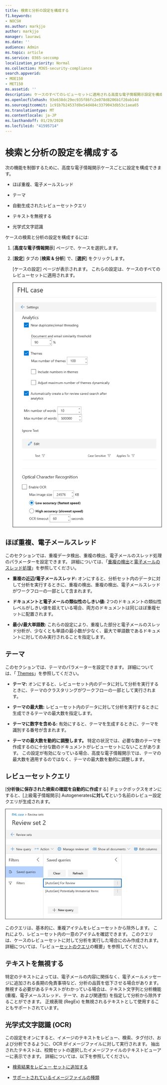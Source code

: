 ```yaml
---
title: 検索と分析の設定を構成する
f1.keywords:
- NOCSH
ms.author: markjjo
author: markjjo
manager: laurawi
ms.date: ''
audience: Admin
ms.topic: article
ms.service: O365-seccomp
localization_priority: Normal
ms.collection: M365-security-compliance
search.appverid:
- MOE150
- MET150
ms.assetid: ''
description: ケースのすべてのレビューセットに適用される高度な電子情報開示設定を構成します。 これには、分析と OCR の設定が含まれます。
ms.openlocfilehash: 93e638dc29ec935f86fc2e078d8206b1f20ab14d
ms.sourcegitcommit: 1c91b7b24537d0e54d484c3379043db53c1aea65
ms.translationtype: MT
ms.contentlocale: ja-JP
ms.lasthandoff: 01/29/2020
ms.locfileid: "41595714"
---
```

# <a name="configure-search-and-analytics-settings"></a>検索と分析の設定を構成する

次の機能を制御するために、高度な電子情報開示ケースごとに設定を構成できます。

- ほぼ重複、電子メールスレッド

- テーマ

- 自動生成されたレビューセットクエリ

- テキストを無視する

- 光学式文字認識

ケースの検索と分析の設定を構成するには:

1. [**高度な電子情報開示**] ページで、ケースを選択します。

2. [**設定**] タブの [**検索 & 分析**] で、[**選択**] をクリックします。

   [ケースの設定] ページが表示されます。 これらの設定は、ケースのすべてのレビューセットに適用されます。

   ![高度な電子情報開示ケースの分析と検索の設定を構成する](media/AeDCaseSettings.png)

## <a name="near-duplicates-and-email-threading"></a>ほぼ重複、電子メールスレッド

このセクションでは、重複データ検出、重複の検出、電子メールのスレッド処理のパラメーターを設定できます。 詳細については、「[重複の検出](near-duplicates.md)と[電子メールのスレッド処理](email-threading.md)」を参照してください。

- **重複の近辺/電子メールスレッド:** オンにすると、分析セット内のデータに対して分析を実行するときに、重複の検出、重複の検出、電子メールスレッドがワークフローの一部として含まれます。

- **ドキュメントと電子メールの類似性のしきい値:** 2つのドキュメントの類似性レベルがしきい値を超えている場合、両方のドキュメントは同じほぼ重複セットに配置されます。

- **最小/最大単語数:** これらの設定により、重複した部分と電子メールのスレッド分析が、少なくとも単語の最小数が少なく、最大で単語数であるドキュメントに対してのみ実行されることを指定します。

## <a name="themes"></a>テーマ

このセクションでは、テーマのパラメーターを設定できます。 詳細については、「 [Themes](themes-in-advanced-ediscovery.md)」を参照してください。

- **テーマ:** オンにすると、レビューセット内のデータに対して分析を実行するときに、テーマのクラスタリングがワークフローの一部として実行されます。

- **テーマの最大数:** レビューセット内のデータに対して分析を実行するときに生成できるテーマの最大数を指定します。

- **テーマに数字を含める:** 有効にすると、テーマを生成するときに、テーマを識別する番号が含まれます。 

- **テーマの最大数を動的に調整します。** 特定の状況では、必要な数のテーマを作成するのに十分な数のドキュメントがレビューセットにないことがあります。 この設定が有効になっている場合、高度な電子情報開示では、テーマの最大数を適用するのではなく、テーマの最大数を動的に調整します。

## <a name="review-set-query"></a>レビューセットクエリ

[**分析後に保存された検索の確認を自動的に作成**する] チェックボックスをオンにすると、[上級電子情報開示] Autogenerates**に対して**という名前のレビュー設定クエリが生成されます。 

![のレビュー用に自動生成されたクエリ](media/AeDForReviewQuery.png)

このクエリは、基本的に、重複アイテムをレビューセットから除外します。 これにより、レビューセット内の一意のアイテムを確認できます。 このクエリは、ケースのレビューセットに対して分析を実行した場合にのみ作成されます。 詳細については、「レビュー[セットのクエリ](review-set-search.md)の概要」を参照してください。

## <a name="ignore-text"></a>テキストを無視する

特定のテキストによっては、電子メールの内容に関係なく、電子メールメッセージに追加される長期の免責事項など、分析の品質を低下させる場合があります。 無視する必要があるテキストがわかっている場合は、テキスト文字列と分析機能 (重複、電子メールスレッド、テーマ、および関連性) を指定して分析から除外することができます。 正規表現 (RegEx) を無視されるテキストとして使用することもサポートされています。 

## <a name="optical-character-recognition-ocr"></a>光学式文字認識 (OCR)

この設定をオンにすると、イメージのテキストをレビュー、検索、タグ付け、および分析できるように、OCR がイメージファイルに対して実行されます。 抽出されたテキストは、校閲セットの選択したイメージファイルのテキストビューアーに表示できます。 詳細については、以下を参照してください。

- [検索結果をレビュー セットに追加する](add-data-to-review-set.md#optical-character-recognition)

- [サポートされているイメージファイルの種類](supported-filetypes-ediscovery20.md#image)
